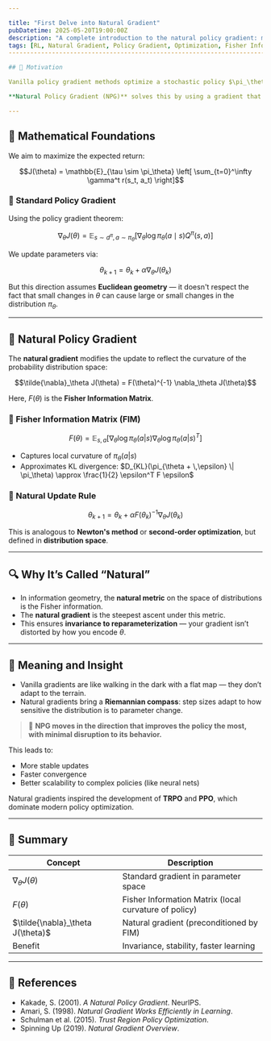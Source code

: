 ```yaml
---

title: "First Delve into Natural Gradient"
pubDatetime: 2025-05-20T19:00:00Z
description: "A complete introduction to the natural policy gradient: motivation, mathematics, and intuitive meaning."
tags: [RL, Natural Gradient, Policy Gradient, Optimization, Fisher Information, TRPO, PPO]
--------------------------------------------------------------------------------

## 🎯 Motivation

Vanilla policy gradient methods optimize a stochastic policy $\pi_\theta(a|s)$ using gradient ascent in parameter space. However, this ignores the **geometry** of the underlying probability distribution, leading to inefficient and unstable learning.

**Natural Policy Gradient (NPG)** solves this by using a gradient that's aware of the policy's sensitivity — scaling steps using the **Fisher Information Matrix (FIM)**.

---
```


## 📐 Mathematical Foundations

We aim to maximize the expected return:

```math
J(\theta) = \mathbb{E}_{\tau \sim \pi_\theta} \left[ \sum_{t=0}^\infty \gamma^t r(s_t, a_t) \right]
```

### 🔹 Standard Policy Gradient

Using the policy gradient theorem:

```math
\nabla_\theta J(\theta) = \mathbb{E}_{s \sim d^{\pi}, a \sim \pi_\theta} \left[ \nabla_\theta \log \pi_\theta(a \mid s) Q^{\pi}(s,a) \right]
```

We update parameters via:

```math
\theta_{k+1} = \theta_k + \alpha \nabla_\theta J(\theta_k)
```

But this direction assumes **Euclidean geometry** — it doesn't respect the fact that small changes in $\theta$ can cause large or small changes in the distribution $\pi_\theta$.

---

## 🧠 Natural Policy Gradient

The **natural gradient** modifies the update to reflect the curvature of the probability distribution space:

```math
\tilde{\nabla}_\theta J(\theta) = F(\theta)^{-1} \nabla_\theta J(\theta)
```

Here, $F(\theta)$ is the **Fisher Information Matrix**.

### 🔸 Fisher Information Matrix (FIM)

```math
F(\theta) = \mathbb{E}_{s,a} \left[ \nabla_\theta \log \pi_\theta(a|s) \nabla_\theta \log \pi_\theta(a|s)^T \right]
```

* Captures local curvature of $\pi_\theta(a|s)$
* Approximates KL divergence: $D_{KL}(\pi_{\theta + \,\epsilon} \| \pi_\theta) \approx \frac{1}{2} \epsilon^T F \epsilon$

### 🔸 Natural Update Rule

```math
\theta_{k+1} = \theta_k + \alpha F(\theta_k)^{-1} \nabla_\theta J(\theta_k)
```

This is analogous to **Newton's method** or **second-order optimization**, but defined in **distribution space**.

---

## 🔍 Why It’s Called “Natural”

* In information geometry, the **natural metric** on the space of distributions is the Fisher information.
* The **natural gradient** is the steepest ascent under this metric.
* This ensures **invariance to reparameterization** — your gradient isn’t distorted by how you encode $\theta$.

---

## 🧭 Meaning and Insight

* Vanilla gradients are like walking in the dark with a flat map — they don’t adapt to the terrain.
* Natural gradients bring a **Riemannian compass**: step sizes adapt to how sensitive the distribution is to parameter change.

> 🎯 **NPG moves in the direction that improves the policy the most, with minimal disruption to its behavior.**

This leads to:

* More stable updates
* Faster convergence
* Better scalability to complex policies (like neural nets)

Natural gradients inspired the development of **TRPO** and **PPO**, which dominate modern policy optimization.

---

## 🧠 Summary

| Concept                           | Description                                           |
| --------------------------------- | ----------------------------------------------------- |
| $\nabla_\theta J(\theta)$         | Standard gradient in parameter space                  |
| $F(\theta)$                       | Fisher Information Matrix (local curvature of policy) |
| $\tilde{\nabla}_\theta J(\theta)$ | Natural gradient (preconditioned by FIM)              |
| Benefit                           | Invariance, stability, faster learning                |

---

## 📖 References

* Kakade, S. (2001). *A Natural Policy Gradient*. NeurIPS.
* Amari, S. (1998). *Natural Gradient Works Efficiently in Learning*.
* Schulman et al. (2015). *Trust Region Policy Optimization*.
* Spinning Up (2019). *Natural Gradient Overview*.
